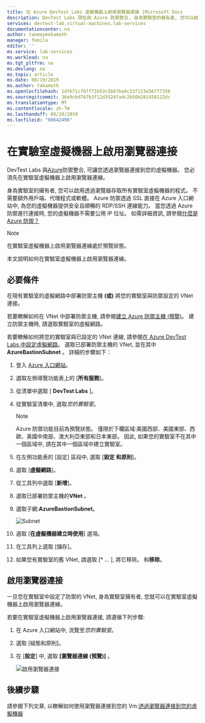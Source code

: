 ```yaml
---
title: 在 Azure DevTest Labs 虛擬機器上啟用瀏覽器連接 |Microsoft Docs
description: DevTest Labs 現在與 Azure 防禦整合, 身為實驗室的擁有者, 您可以啟用透過瀏覽器存取所有實驗室虛擬機器的程式。
services: devtest-lab,virtual-machines,lab-services
documentationcenter: na
author: tanmayeekamath
manager: femila
editor: ''
ms.service: lab-services
ms.workload: na
ms.tgt_pltfrm: na
ms.devlang: na
ms.topic: article
ms.date: 08/19/2019
ms.author: takamath
ms.openlocfilehash: 1df671cf6ff71b53c5bb7ba9c23f123e56777356
ms.sourcegitcommit: 36e9cbd767b3f12d3524fadc2b50b281458122dc
ms.translationtype: MT
ms.contentlocale: zh-TW
ms.lasthandoff: 08/20/2019
ms.locfileid: "69642496"
---
```

# <a name="enable-browser-connection-on-lab-virtual-machines"></a>在實驗室虛擬機器上啟用瀏覽器連接 

DevTest Labs 與[Azure](https://docs.microsoft.com/azure/bastion/)防禦整合, 可讓您透過瀏覽器連接到您的虛擬機器。 您必須先在實驗室虛擬機器上啟用瀏覽器連線。

身為實驗室的擁有者, 您可以啟用透過瀏覽器存取所有實驗室虛擬機器的程式。 不需要額外用戶端、代理程式或軟體。 Azure 防禦透過 SSL 直接在 Azure 入口網站中, 為您的虛擬機器提供安全且順暢的 RDP/SSH 連線能力。 當您透過 Azure 防禦進行連接時, 您的虛擬機器不需要公用 IP 位址。 如需詳細資訊, 請參閱[什麼是 Azure 防禦？](../bastion/bastion-overview.md)

> [!NOTE]
> 在實驗室虛擬機器上啟用瀏覽器連線處於預覽狀態。

本文說明如何在實驗室虛擬機器上啟用瀏覽器連線。

## <a name="prerequisites"></a>必要條件 
在現有實驗室的虛擬網路中部署防禦主機 **(或)** 將您的實驗室與防禦設定的 VNet 連接。 

若要瞭解如何在 VNet 中部署防禦主機, 請參閱[建立 Azure 防禦主機 (預覽)](../bastion/bastion-create-host-portal.md)。 建立防禦主機時, 請選取實驗室的虛擬網路。 

若要瞭解如何將您的實驗室與已設定的 VNet 連線, 請參閱[在 Azure DevTest Labs 中設定虛擬網路](devtest-lab-configure-vnet.md)。 選取已部署防禦主機的 VNet, 並在其中**AzureBastionSubnet** 。 詳細的步驟如下： 

1. 登入 [Azure 入口網站](https://portal.azure.com)。
1. 選取左側導覽功能表上的 [**所有服務**]。 
1. 從清單中選取 [ **DevTest Labs** ]。 
1. 從實驗室清單中, 選取*您的實驗室*。 

    > [!NOTE]
    > Azure 防禦功能目前為預覽狀態。 僅限於下欄區域:美國西部、美國東部、西歐、美國中南部、澳大利亞東部和日本東部。 因此, 如果您的實驗室不在其中一個區域中, 請在其中一個區域中建立實驗室。 
1. 在左側功能表的 [設定] 區段中, 選取 [**設定** **和原則**]。 
1. 選取 [**虛擬網路**]。
1. 從工具列中選取 [**新增**]。 
1. 選取已部署防禦主機的**VNet** 。 
1. 選取子網:**AzureBastionSubnet**。 

    ![Subnet](./media/enable-browser-connection-lab-virtual-machines/subnet.png)
1. 選取 [**在虛擬機器建立時使用**] 選項。 
1. 在工具列上選取 [儲存]。 
1. 如果您有實驗室的舊 VNet, 請選取 [* *...* ], 將它移除。 和**移除**。 

## <a name="enable-browser-connection"></a>啟用瀏覽器連接 

一旦您在實驗室中設定了防禦的 VNet, 身為實驗室擁有者, 您就可以在實驗室虛擬機器上啟用瀏覽器連線。

若要在實驗室虛擬機器上啟用瀏覽器連接, 請遵循下列步驟:

1. 在 Azure 入口網站中, 流覽至*您的實驗室*。
1. 選取 [組態和原則]。
1. 在 [**設定**] 中, 選取 **[瀏覽器連線 (預覽)]** 。

    ![啟用瀏覽器連接](./media/enable-browser-connection-lab-virtual-machines/browser-connect.png)

## <a name="next-steps"></a>後續步驟
請參閱下列文章, 以瞭解如何使用瀏覽器連接到您的 Vm:[透過瀏覽器連接到您的虛擬機器](connect-virtual-machine-through-browser.md)
